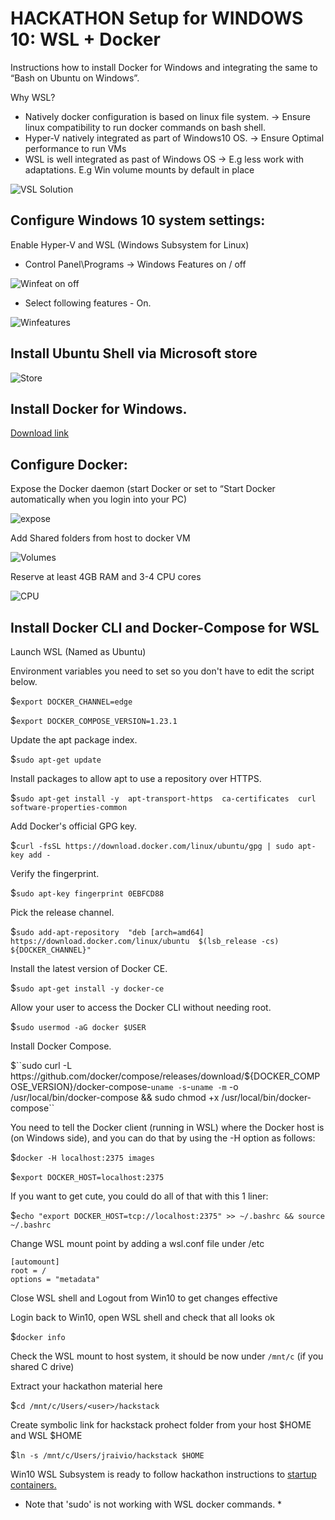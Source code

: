 # HACKATHON Setup for WINDOWS 10: WSL + Docker

Instructions how to install Docker for Windows and integrating the same to “Bash on Ubuntu on Windows”.

Why WSL? 
- Natively docker configuration is based on linux file system. -> Ensure linux compatibility to run docker commands on bash shell.
- Hyper-V natively integrated as part of Windows10 OS. -> Ensure Optimal performance to run VMs
- WSL is well integrated as past of Windows OS -> E.g less work with adaptations. E.g Win volume mounts by default in place

![VSL Solution](https://github.com/TampereTC/TestContainer-hackathon/blob/master/WSL/WSL-architecture.png)

## Configure Windows 10 system settings: 

Enable Hyper-V and WSL (Windows Subsystem for Linux) 

- Control Panel\Programs -> Windows Features on / off

![Winfeat on off](https://github.com/TampereTC/TestContainer-hackathon/blob/master/WSL/win-feat-on.png)

- Select following features - On.

![Winfeatures](https://github.com/TampereTC/TestContainer-hackathon/blob/master/WSL/win-feat-on2.png)

## Install Ubuntu Shell via Microsoft store

![Store](https://github.com/TampereTC/TestContainer-hackathon/blob/master/WSL/store.png)

## Install Docker for Windows. 

[Download link](https://download.docker.com/win/stable/Docker%20for%20Windows%20Installer.exe)

## Configure Docker: 

Expose the Docker daemon (start Docker or set to “Start Docker automatically when you login into your PC)

![expose](https://github.com/TampereTC/TestContainer-hackathon/blob/master/WSL/docker-win.png)

Add Shared folders from host to docker VM

![Volumes](https://github.com/TampereTC/TestContainer-hackathon/blob/master/WSL/Volumes.PNG)

Reserve at least 4GB RAM and 3-4 CPU cores

![CPU](https://github.com/TampereTC/TestContainer-hackathon/blob/master/WSL/CPU-mem.PNG)

## Install Docker CLI and Docker-Compose for WSL 

Launch WSL (Named as Ubuntu)

Environment variables you need to set so you don't have to edit the script below.

$`export DOCKER_CHANNEL=edge`

$`export DOCKER_COMPOSE_VERSION=1.23.1`

Update the apt package index.

$`sudo apt-get update`

Install packages to allow apt to use a repository over HTTPS.

$`sudo apt-get install -y 
    apt-transport-https 
    ca-certificates 
    curl 
    software-properties-common`

Add Docker's official GPG key.

$`curl -fsSL https://download.docker.com/linux/ubuntu/gpg | sudo apt-key add -`

Verify the fingerprint.

$`sudo apt-key fingerprint 0EBFCD88`

Pick the release channel.

$`sudo add-apt-repository 
   "deb [arch=amd64] https://download.docker.com/linux/ubuntu 
   $(lsb_release -cs) 
   ${DOCKER_CHANNEL}"`

Install the latest version of Docker CE.

$`sudo apt-get install -y docker-ce`

Allow your user to access the Docker CLI without needing root.

$`sudo usermod -aG docker $USER`

Install Docker Compose.

$``sudo curl -L https://github.com/docker/compose/releases/download/${DOCKER_COMPOSE_VERSION}/docker-compose-`uname -s`-`uname -m` -o /usr/local/bin/docker-compose && sudo chmod +x /usr/local/bin/docker-compose``

You need to tell the Docker client (running in WSL) where the Docker host is (on Windows side), and you can do that by using the -H option as follows:

$`docker -H localhost:2375 images`

$`export DOCKER_HOST=localhost:2375`

If you want to get cute, you could do all of that with this 1 liner:

$`echo "export DOCKER_HOST=tcp://localhost:2375" >> ~/.bashrc && source ~/.bashrc`

Change WSL mount point by adding a wsl.conf file under /etc

```text 
[automount]
root = /
options = "metadata" 
``` 

Close WSL shell and Logout from Win10 to get changes effective

Login back to Win10, open WSL shell and check that all looks ok

$`docker info`

Check the WSL mount to host system, it should be now under `/mnt/c` (if you shared C drive)

Extract your hackathon material here 

$`cd /mnt/c/Users/<user>/hackstack`

Create symbolic link for hackstack prohect folder from your host $HOME and WSL $HOME 

$`ln -s /mnt/c/Users/jraivio/hackstack $HOME`

Win10 WSL Subsystem is ready to follow hackathon instructions to [startup containers.](https://github.com/TampereTC/TestContainer-hackathon/blob/master/README.md#startup-containers) 


* Note that 'sudo' is not working with WSL docker commands. *



